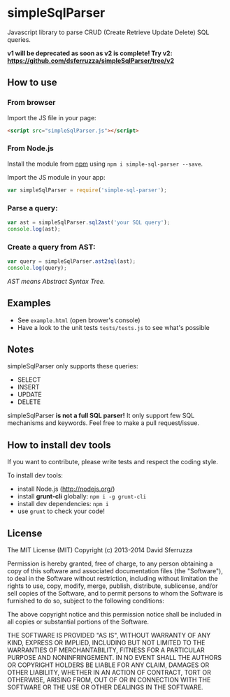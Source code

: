 simpleSqlParser
===============

Javascript library to parse CRUD (Create Retrieve Update Delete) SQL queries.

**v1 will be deprecated as soon as v2 is complete! Try v2: https://github.com/dsferruzza/simpleSqlParser/tree/v2**

## How to use

### From browser

Import the JS file in your page:

```html
<script src="simpleSqlParser.js"></script>
```

### From Node.js

Install the module from [npm](https://npmjs.org/package/simple-sql-parser) using `npm i simple-sql-parser --save`.

Import the JS module in your app:

```js
var simpleSqlParser = require('simple-sql-parser');
```

### Parse a query:

```js
var ast = simpleSqlParser.sql2ast('your SQL query');
console.log(ast);
```

### Create a query from AST:

```js
var query = simpleSqlParser.ast2sql(ast);
console.log(query);
```

*AST means Abstract Syntax Tree.*

## Examples

* See `example.html` (open brower's console)
* Have a look to the unit tests `tests/tests.js` to see what's possible

## Notes

simpleSqlParser only supports these queries:

* SELECT
* INSERT
* UPDATE
* DELETE

simpleSqlParser **is not a full SQL parser!**
It only support few SQL mechanisms and keywords.
Feel free to make a pull request/issue.

## How to install dev tools

If you want to contribute, please write tests and respect the coding style.

To install dev tools:

- install Node.js (http://nodejs.org/)
- install **grunt-cli** globally: `npm i -g grunt-cli`
- install dev dependencies: `npm i`
- use `grunt` to check your code!

## License

The MIT License (MIT)
Copyright (c) 2013-2014 David Sferruzza
 
Permission is hereby granted, free of charge, to any person obtaining a copy of this software and associated documentation files (the "Software"), to deal in the Software without restriction, including without limitation the rights to use, copy, modify, merge, publish, distribute, sublicense, and/or sell copies of the Software, and to permit persons to whom the Software is furnished to do so, subject to the following conditions:
 
The above copyright notice and this permission notice shall be included in all copies or substantial portions of the Software.
 
THE SOFTWARE IS PROVIDED "AS IS", WITHOUT WARRANTY OF ANY KIND, EXPRESS OR IMPLIED, INCLUDING BUT NOT LIMITED TO THE WARRANTIES OF MERCHANTABILITY, FITNESS FOR A PARTICULAR PURPOSE AND NONINFRINGEMENT. IN NO EVENT SHALL THE AUTHORS OR COPYRIGHT HOLDERS BE LIABLE FOR ANY CLAIM, DAMAGES OR OTHER LIABILITY, WHETHER IN AN ACTION OF CONTRACT, TORT OR OTHERWISE, ARISING FROM, OUT OF OR IN CONNECTION WITH THE SOFTWARE OR THE USE OR OTHER DEALINGS IN THE SOFTWARE.

